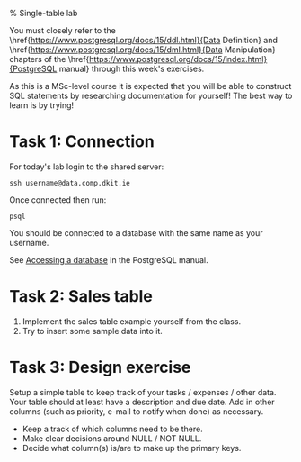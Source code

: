 % Single-table lab

You must closely refer to the
\href{https://www.postgresql.org/docs/15/ddl.html}{Data Definition} and
\href{https://www.postgresql.org/docs/15/dml.html}{Data Manipulation}
chapters of the
\href{https://www.postgresql.org/docs/15/index.html}{PostgreSQL manual} through this week's exercises.

As this is a MSc-level course it is expected that you will be able to construct SQL statements by researching documentation for yourself!
The best way to learn is by trying!


# Task 1: Connection

For today's lab login to the shared server:

	ssh username@data.comp.dkit.ie

Once connected then run:

	psql

You should be connected to a database with the same name as your username.

See [Accessing a database](https://www.postgresql.org/docs/14/tutorial-accessdb.html}{Accessing) in the PostgreSQL manual.

# Task 2: Sales table

1. Implement the sales table example yourself from the class.
2. Try to insert some sample data into it.


# Task 3: Design exercise

Setup a simple table to keep track of your tasks / expenses / other data. Your table should at least have a description and due date. Add in other columns (such as priority, e-mail to notify when done) as necessary.
	
- Keep a track of which columns need to be there.
- Make clear decisions around NULL / NOT NULL.
- Decide what column(s) is/are to make up the primary keys.


